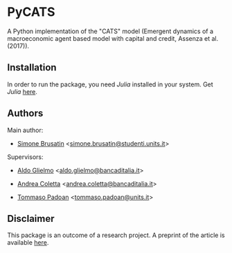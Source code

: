 # PyCATS

A Python implementation of the "CATS" model (Emergent dynamics of a macroeconomic agent based model with capital and credit, Assenza et al. (2017)).

## Installation

In order to run the package, you need _Julia_ installed in your system.
Get _Julia_ [here](https://julialang.org/downloads/).


## Authors

Main author:

- [Simone Brusatin](https://github.com/Brusa99) <[simone.brusatin@studenti.units.it](mailto:simone.brusatin@studenti.units.it)>

Supervisors:

- [Aldo Glielmo](https://github.com/AldoGl) <[aldo.glielmo@bancaditalia.it](mailto:aldo.glielmo@bancaditalia.it)>

- [Andrea Coletta](https://github.com/Andrea94c) <[andrea.coletta@bancaditalia.it](mailto:andrea.coletta@bancaditalia.it)>

- [Tommaso Padoan](https://github.com/tpadoan) <[tommaso.padoan@units.it](mailto:tommaso.padoan@units.it)>


## Disclaimer

This package is an outcome of a research project.
A preprint of the article is available [here](https://arxiv.org/abs/2405.02161).
